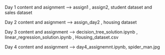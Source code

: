 Day 1 
content and asignment --> assign1 , assign2, student dataset and sales dataset

Day 2
content and asignment --> assign_day2 , housing dataset

Day 3
content and assignment --> decision_tree_solution.ipynb , linear_regression_solution.ipynb ,  Housing_dataset.csv

Day 4
content and assignment --> day4_assignemnt.ipynb, spider_man.jpg




